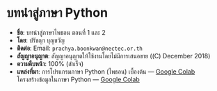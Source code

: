 # บทนำสู่ภาษา Python

- **ชื่อ**: บทนำสู่ภาษาไพธอน ตอนที่ 1 และ 2
- **โดย**: ปรัชญา บุญขวัญ
- **ติดต่อ**: Email: `prachya.boonkwan@nectec.or.th`
- **สัญญาอนุญาต**: สัญญาอนุญาตให้ใช้งานโดยไม่มีการเสนอขาย ((C) December 2018)
- **ความคืบหน้า**: 100% (สำเร็จ)
- **แหล่งที่มา**: การโปรแกรมภาษา Python (ไพธอน) เบื้องต้น — [Google Colab](https://tinyurl.com/y9wmkgj5) <br/>โครงสร้างข้อมูลในภาษา Python — [Google Colab](https://tinyurl.com/ybn763lq)
